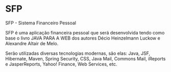 # SFP
SFP - Sistema Financeiro Pessoal 

SFP é uma aplicação financeira pessoal que será desenvolvida tendo como base o livro JAVA PARA A WEB dos autores Décio Heinzelmann Luckow e Alexandre Altair de Melo.

Serão utilizadas diversas tecnologias modernas, são elas: Java, JSF, Hibernate, Maven, Spring Security, CSS, Java Mail, Commons Mail, iReports e JasperReports, Yahoo! Finance, Web Services, etc.
